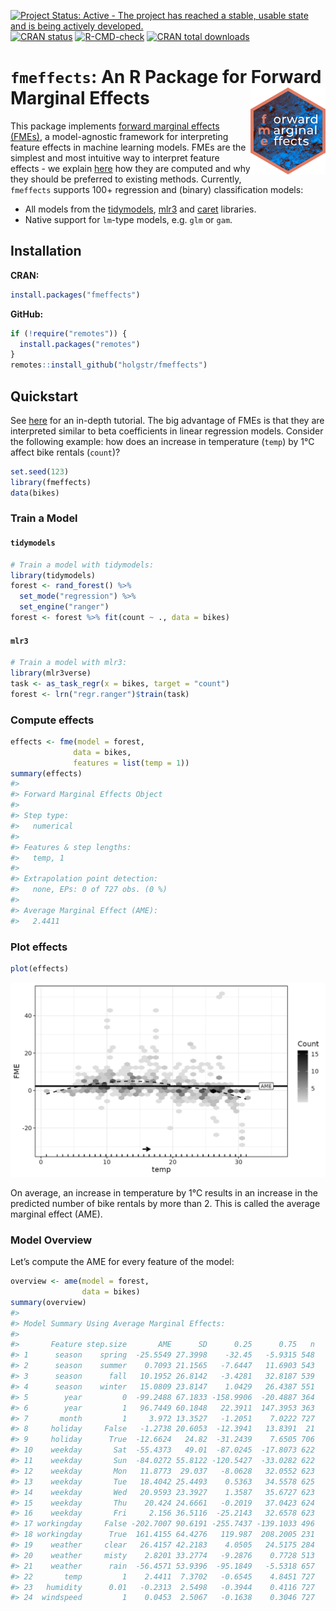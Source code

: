 
<!-- README.md is generated from README.Rmd. Please edit that file -->
<!-- badges: start -->

[![Project Status: Active - The project has reached a stable, usable
state and is being actively
developed.](https://www.repostatus.org/badges/latest/active.svg)](https://www.repostatus.org/#active)
[![CRAN
status](https://www.r-pkg.org/badges/version-last-release/fmeffects)](https://www.r-pkg.org/badges/version-last-release/fmeffects)
[![R-CMD-check](https://github.com/holgstr/fme/actions/workflows/R-CMD-check.yaml/badge.svg)](https://github.com/holgstr/fme/actions/workflows/R-CMD-check.yaml)
[![CRAN total
downloads](https://cranlogs.r-pkg.org/badges/grand-total/fmeffects)](https://cranlogs.r-pkg.org/badges/grand-total/fmeffects)
<!-- badges: end -->

# **`fmeffects`**: An R Package for Forward Marginal Effects <img src="man/figures/logo.png" align="right" alt="" width="120" />

This package implements [forward marginal effects
(FMEs)](https://link.springer.com/article/10.1007/s10618-023-00993-x), a
model-agnostic framework for interpreting feature effects in machine
learning models. FMEs are the simplest and most intuitive way to
interpret feature effects - we explain
[here](https://holgstr.github.io/fmeffects/articles/fme_theory.html) how
they are computed and why they should be preferred to existing methods.
Currently, `fmeffects` supports 100+ regression and (binary)
classification models:

- All models from the
  [tidymodels](https://www.tidymodels.org/find/parsnip/),
  [mlr3](https://mlr3learners.mlr-org.com/) and
  [caret](https://topepo.github.io/caret/available-models.html)
  libraries.
- Native support for `lm`-type models, e.g. `glm` or `gam`.

## Installation

**CRAN:**

``` r
install.packages("fmeffects")
```

**GitHub:**

``` r
if (!require("remotes")) {
  install.packages("remotes")
}
remotes::install_github("holgstr/fmeffects")
```

## Quickstart

See [here](https://holgstr.github.io/fmeffects/articles/fmeffects.html)
for an in-depth tutorial. The big advantage of FMEs is that they are
interpreted similar to beta coefficients in linear regression models.
Consider the following example: how does an increase in temperature
(`temp`) by 1°C affect bike rentals (`count`)?

``` r
set.seed(123)
library(fmeffects)
data(bikes)
```

### Train a Model

#### `tidymodels`

``` r
# Train a model with tidymodels:
library(tidymodels)
forest <- rand_forest() %>%
  set_mode("regression") %>%
  set_engine("ranger")
forest <- forest %>% fit(count ~ ., data = bikes)
```

#### `mlr3`

``` r
# Train a model with mlr3:
library(mlr3verse)
task <- as_task_regr(x = bikes, target = "count")
forest <- lrn("regr.ranger")$train(task)
```

### 

### Compute effects

``` r
effects <- fme(model = forest,
              data = bikes,
              features = list(temp = 1))
summary(effects)
#> 
#> Forward Marginal Effects Object
#> 
#> Step type:
#>   numerical
#> 
#> Features & step lengths:
#>   temp, 1
#> 
#> Extrapolation point detection:
#>   none, EPs: 0 of 727 obs. (0 %)
#> 
#> Average Marginal Effect (AME):
#>   2.4411
```

### Plot effects

``` r
plot(effects)
```

![](man/figures/unnamed-chunk-6-1.png)<!-- -->

On average, an increase in temperature by 1°C results in an increase in
the predicted number of bike rentals by more than 2. This is called the
average marginal effect (AME).

### Model Overview

Let’s compute the AME for every feature of the model:

``` r
overview <- ame(model = forest,
                data = bikes)
summary(overview)
#> 
#> Model Summary Using Average Marginal Effects:
#> 
#>       Feature step.size       AME      SD      0.25      0.75   n
#> 1      season    spring  -25.5549 27.3998    -32.45   -5.9315 548
#> 2      season    summer    0.7093 21.1565   -7.6447   11.6903 543
#> 3      season      fall   10.1952 26.8142   -3.4281   32.8187 539
#> 4      season    winter   15.0809 23.8147    1.0429   26.4387 551
#> 5        year         0  -99.2488 67.1833 -158.9906  -20.4887 364
#> 6        year         1   96.7449 60.1848   22.3911  147.3953 363
#> 7       month         1     3.972 13.3527   -1.2051    7.0222 727
#> 8     holiday     False   -1.2738 20.6053  -12.3941   13.8391  21
#> 9     holiday      True  -12.6624   24.82  -31.2439    7.6505 706
#> 10    weekday       Sat  -55.4373   49.01  -87.0245  -17.8073 622
#> 11    weekday       Sun  -84.0272 55.8122 -120.5427  -33.0282 622
#> 12    weekday       Mon   11.8773  29.037   -8.0628   32.0552 623
#> 13    weekday       Tue   18.4042 25.4493    0.5363   34.5578 625
#> 14    weekday       Wed   20.9593 23.3927    1.3587   35.6727 623
#> 15    weekday       Thu    20.424 24.6661   -0.2019   37.0423 624
#> 16    weekday       Fri     2.156 36.5116  -25.2143   32.6578 623
#> 17 workingday     False -202.7007 90.6191 -255.7437 -139.1033 496
#> 18 workingday      True  161.4155 64.4276   119.987  208.2005 231
#> 19    weather     clear   26.4157 42.2183    4.0505   24.5175 284
#> 20    weather     misty    2.8201 33.2774   -9.2876    0.7728 513
#> 21    weather      rain  -56.4571 53.9396  -95.1849   -5.5318 657
#> 22       temp         1    2.4411  7.3702   -0.6545    4.8451 727
#> 23   humidity      0.01   -0.2313  2.5498   -0.3944    0.4116 727
#> 24  windspeed         1    0.0453  2.5067   -0.1638    0.3046 727
```
